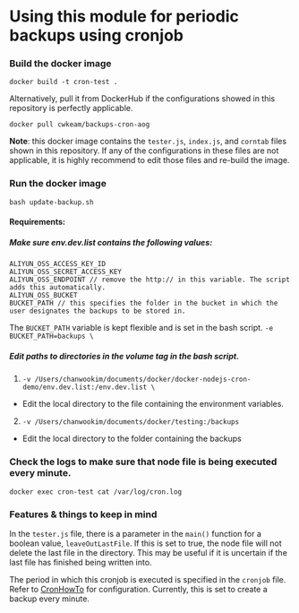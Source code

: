 
# Using this module for periodic backups using cronjob

### Build the docker image
```
docker build -t cron-test .
```
Alternatively, pull it from DockerHub if the configurations showed in this repository is perfectly applicable.
```
docker pull cwkeam/backups-cron-aog
```
**Note**: this docker image contains the ```tester.js```, ```index.js```, and ```corntab``` files shown in this repository. If any of the configurations in these files are not applicable, it is highly recommend to edit those files and re-build the image.


### Run the docker image
```
bash update-backup.sh
```

#### Requirements:

##### Make sure env.dev.list contains the following values:

```
ALIYUN_OSS_ACCESS_KEY_ID
ALIYUN_OSS_SECRET_ACCESS_KEY
ALIYUN_OSS_ENDPOINT // remove the http:// in this variable. The script adds this automatically.
ALIYUN_OSS_BUCKET 
BUCKET_PATH // this specifies the folder in the bucket in which the user designates the backups to be stored in.
```
The ```BUCKET_PATH``` variable is kept flexible and is set in the bash script.
```-e BUCKET_PATH=backups \```

##### Edit paths to directories in the volume tag in the bash script.
1. ```-v /Users/chanwookim/documents/docker/docker-nodejs-cron-demo/env.dev.list:/env.dev.list \```
 - Edit the local directory to the file containing the environment variables.
2. ```-v /Users/chanwookim/documents/docker/testing:/backups``` 
 - Edit the local directory to the folder containing the backups 

### Check the logs to make sure that node file is being executed every minute.

```
docker exec cron-test cat /var/log/cron.log
```

### Features & things to keep in mind

In the ```tester.js``` file, there is a parameter in the ```main()``` function for a boolean value, ```leaveOutLastFile```. If this is set to true, the node file will not delete the last file in the directory. This may be useful if it is uncertain if the last file has finished being written into.
 
The period in which this cronjob is executed is specified in the ```cronjob``` file. Refer to [CronHowTo](https://help.ubuntu.com/community/CronHowto) for configuration. Currently, this is set to create a backup every minute.
